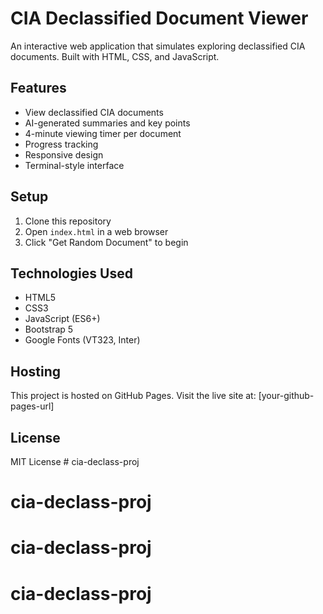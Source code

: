 # CIA Declassified Document Viewer

An interactive web application that simulates exploring declassified CIA documents. Built with HTML, CSS, and JavaScript.

## Features
- View declassified CIA documents
- AI-generated summaries and key points
- 4-minute viewing timer per document
- Progress tracking
- Responsive design
- Terminal-style interface

## Setup
1. Clone this repository
2. Open `index.html` in a web browser
3. Click "Get Random Document" to begin

## Technologies Used
- HTML5
- CSS3
- JavaScript (ES6+)
- Bootstrap 5
- Google Fonts (VT323, Inter)

## Hosting
This project is hosted on GitHub Pages. Visit the live site at: [your-github-pages-url]

## License
MIT License # cia-declass-proj
# cia-declass-proj
# cia-declass-proj
# cia-declass-proj
